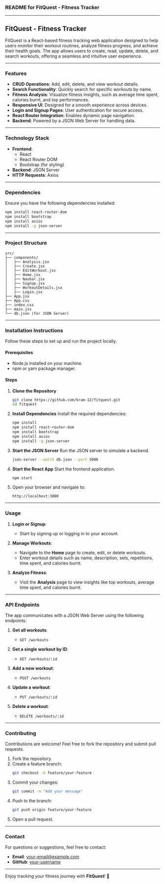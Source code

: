 ### **README for FitQuest - Fitness Tracker**

---

## **FitQuest - Fitness Tracker**

FitQuest is a React-based fitness tracking web application designed to help users monitor their workout routines, analyze fitness progress, and achieve their health goals. The app allows users to create, read, update, delete, and search workouts, offering a seamless and intuitive user experience.

---

### **Features**

- **CRUD Operations**: Add, edit, delete, and view workout details.
- **Search Functionality**: Quickly search for specific workouts by name.
- **Fitness Analysis**: Visualize fitness insights, such as average time spent, calories burnt, and top performances.
- **Responsive UI**: Designed for a smooth experience across devices.
- **Login and Signup Pages**: User authentication for secure access.
- **React Router Integration**: Enables dynamic page navigation.
- **Backend**: Powered by a JSON Web Server for handling data.

---

### **Technology Stack**

- **Frontend**: 
  - React
  - React Router DOM
  - Bootstrap (for styling)
- **Backend**: JSON Server
- **HTTP Requests**: Axios

---

### **Dependencies**

Ensure you have the following dependencies installed:
```bash
npm install react-router-dom
npm install bootstrap
npm install axios
npm install -g json-server
```

---

### **Project Structure**

```plaintext
src/
├── components/
│   ├── Analysis.jsx
│   ├── Create.jsx
│   ├── EditWorkout.jsx
│   ├── Home.jsx
│   ├── Navbar.jsx
│   ├── Signup.jsx
│   ├── WorkoutDetails.jsx
│   ├── Login.jsx
├── App.jsx
├── App.css
├── index.css
├── main.jsx
└── db.json (for JSON Server)
```

---

### **Installation Instructions**

Follow these steps to set up and run the project locally.

#### **Prerequisites**
- Node.js installed on your machine.
- npm or yarn package manager.

#### **Steps**
1. **Clone the Repository**
   ```bash
   git clone https://github.com/kram-12/fitquest.git
   cd fitquest
   ```

2. **Install Dependencies**
   Install the required dependencies:
   ```bash
   npm install
   npm install react-router-dom
   npm install bootstrap
   npm install axios
   npm install -g json-server
   ```

3. **Start the JSON Server**
   Run the JSON server to simulate a backend.
   ```bash
   json-server --watch db.json --port 5000
   ```

4. **Start the React App**
   Start the frontend application.
   ```bash
   npm start
   ```

5. Open your browser and navigate to:
   ```
   http://localhost:3000
   ```

---

### **Usage**

1. **Login or Signup**:
   - Start by signing up or logging in to your account.

2. **Manage Workouts**:
   - Navigate to the **Home** page to create, edit, or delete workouts.
   - Enter workout details such as name, description, sets, repetitions, time spent, and calories burnt.

3. **Analyze Fitness**:
   - Visit the **Analysis** page to view insights like top workouts, average time spent, and calories burnt.

---

### **API Endpoints**

The app communicates with a JSON Web Server using the following endpoints:

1. **Get all workouts**:
   - `GET /workouts`

2. **Get a single workout by ID**:
   - `GET /workouts/:id`

3. **Add a new workout**:
   - `POST /workouts`

4. **Update a workout**:
   - `PUT /workouts/:id`

5. **Delete a workout**:
   - `DELETE /workouts/:id`

---

### **Contributing**

Contributions are welcome! Feel free to fork the repository and submit pull requests.

1. Fork the repository.
2. Create a feature branch:
   ```bash
   git checkout -b feature/your-feature
   ```
3. Commit your changes:
   ```bash
   git commit -m "Add your message"
   ```
4. Push to the branch:
   ```bash
   git push origin feature/your-feature
   ```
5. Open a pull request.

---

### **Contact**

For questions or suggestions, feel free to contact:
- **Email**: your-email@example.com
- **GitHub**: [your-username](https://github.com/your-username)

---

Enjoy tracking your fitness journey with **FitQuest**! 🚀